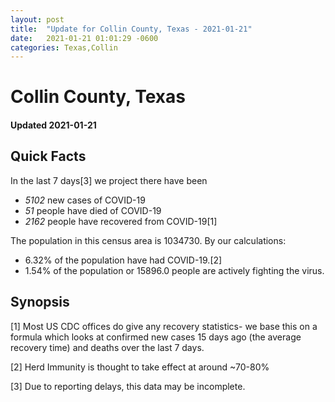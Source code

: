 ```yaml
---
layout: post
title:  "Update for Collin County, Texas - 2021-01-21"
date:   2021-01-21 01:01:29 -0600
categories: Texas,Collin
---
```


# Collin County, Texas
#### Updated 2021-01-21

## Quick Facts

In the last 7 days[3] we project there have been
- *5102* new cases of COVID-19
- *51* people have died of COVID-19
- *2162* people have recovered from COVID-19[1]

The population in this census area is 1034730. By our calculations:
- 6.32% of the population have had COVID-19.[2]
- 1.54% of the population or 15896.0 people are actively fighting the virus.

## Synopsis




[1] Most US CDC offices do give any recovery statistics- we base this on a formula which looks at confirmed new cases
15 days ago (the average recovery time) and deaths over the last 7 days.

[2] Herd Immunity is thought to take effect at around ~70-80%

[3] Due to reporting delays, this data may be incomplete.
 
    